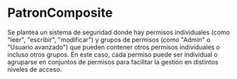 # PatronComposite
Se plantea un sistema de seguridad donde hay permisos individuales (como "leer", "escribir", "modificar") y grupos de permisos (como "Admin" o "Usuario avanzado") que pueden contener otros permisos individuales o incluso otros grupos.
En este caso, cada permiso puede ser individual o agruparse en conjuntos de permisos para facilitar la gestión en distintos niveles de acceso.
